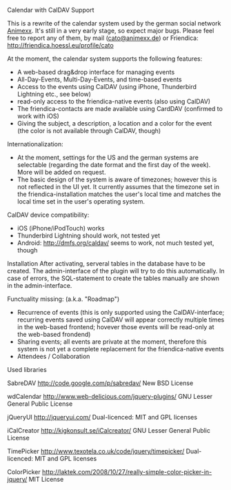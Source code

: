 Calendar with CalDAV Support

This is a rewrite of the calendar system used by the german social network [Animexx](http://www.animexx.de/).
It's still in a very early stage, so expect major bugs. Please feel free to report any of them, by mail (cato@animexx.de) or Friendica: http://friendica.hoessl.eu/profile/cato

At the moment, the calendar system supports the following features:
- A web-based drag&drop interface for managing events
- All-Day-Events, Multi-Day-Events, and time-based events
- Access to the events using CalDAV (using iPhone, Thunderbird Lightning etc., see below)
- read-only access to the friendica-native events (also using CalDAV)
- The friendica-contacts are made available using CardDAV (confirmed to work with iOS)
- Giving the subject, a description, a location and a color for the event (the color is not available through CalDAV, though)

Internationalization:
- At the moment, settings for the US and the german systems are selectable (regarding the date format and the first day of the week). More will be added on request.
- The basic design of the system is aware of timezones; however this is not reflected in the UI yet. It currently assumes that the timezone set in the friendica-installation matches the user's local time and matches the local time set in the user's operating system.

CalDAV device compatibility:
- iOS (iPhone/iPodTouch) works
- Thunderbird Lightning should work, not tested yet
- Android: http://dmfs.org/caldav/ seems to work, not much tested yet, though

Installation
After activating, serveral tables in the database have to be created. The admin-interface of the plugin will try to do this automatically.
In case of errors, the SQL-statement to create the tables manually are shown in the admin-interface.


Functuality missing: (a.k.a. "Roadmap")
- Recurrence of events (this is only supported using the CalDAV-interface; recurring events saved using CalDAV will appear correctly multiple times in the web-based frontend; hovever those events will be read-only at the web-based frondend)
- Sharing events; all events are private at the moment, therefore this system is not yet a complete replacement for the friendica-native events
- Attendees / Collaboration



Used libraries

SabreDAV
http://code.google.com/p/sabredav/
New BSD License

wdCalendar
http://www.web-delicious.com/jquery-plugins/
GNU Lesser General Public License

jQueryUI
http://jqueryui.com/
Dual-licenced: MIT and GPL licenses

iCalCreator
http://kigkonsult.se/iCalcreator/
GNU Lesser General Public License

TimePicker
http://www.texotela.co.uk/code/jquery/timepicker/
Dual-licenced: MIT and GPL licenses

ColorPicker
http://laktek.com/2008/10/27/really-simple-color-picker-in-jquery/
MIT License


